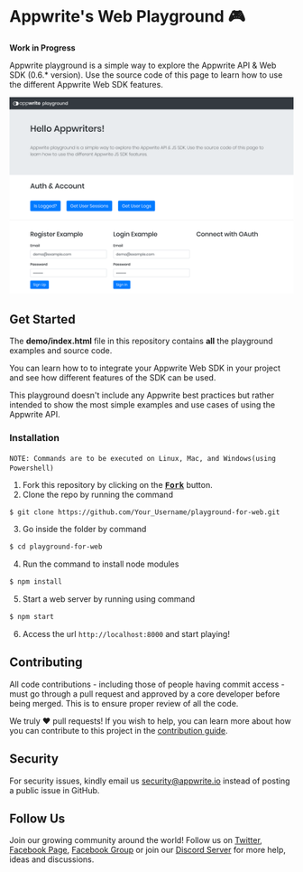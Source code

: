 # Appwrite's Web Playground 🎮

**Work in Progress**

Appwrite playground is a simple way to explore the Appwrite API & Web SDK (0.6.* version). Use the source code of this page to learn how to use the different Appwrite Web SDK features.

![Appwrite Playground](preview.png)

## Get Started

The **demo/index.html** file in this repository contains **all** the playground examples and source code.

You can learn how to to integrate your Appwrite Web SDK in your project and see how different features of the SDK can be used.

This playground doesn't include any Appwrite best practices but rather intended to show the most simple examples and use cases of using the Appwrite API.

### Installation

`NOTE: Commands are to be executed on Linux, Mac, and Windows(using Powershell)`

1. Fork this repository by clicking on the <a href="https://github.com/appwrite/playground-for-web/new/master?readme=1#fork-destination-box"><kbd><b>Fork</b></kbd></a> button.
2. Clone the repo by running the command
```sh
$ git clone https://github.com/Your_Username/playground-for-web.git
```
3. Go inside the folder by command
```sh
$ cd playground-for-web
```
4. Run the command to install node modules
```sh
$ npm install
```
5. Start a web server by running using command
```sh
$ npm start
```
6. Access the url `http://localhost:8000` and start playing!

## Contributing

All code contributions - including those of people having commit access - must go through a pull request and approved by a core developer before being merged. This is to ensure proper review of all the code.

We truly ❤️ pull requests! If you wish to help, you can learn more about how you can contribute to this project in the [contribution guide](https://github.com/appwrite/appwrite/blob/master/CONTRIBUTING.md).

## Security

For security issues, kindly email us [security@appwrite.io](mailto:security@appwrite.io) instead of posting a public issue in GitHub.

## Follow Us

Join our growing community around the world! Follow us on [Twitter](https://twitter.com/appwrite_io), [Facebook Page](https://www.facebook.com/appwrite.io), [Facebook Group](https://www.facebook.com/groups/appwrite.developers/) or join our [Discord Server](https://discord.gg/GSeTUeA) for more help, ideas and discussions.
